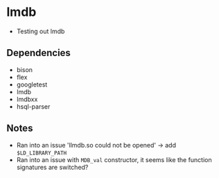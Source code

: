 # lmdb
- Testing out lmdb

## Dependencies
- bison
- flex
- googletest
- lmdb
- lmdbxx
- hsql-parser

## Notes
- Ran into an issue 'llmdb.so could not be opened' -> add `$LD_LIBRARY_PATH`
- Ran into an issue with `MDB_val` constructor, it seems like the function signatures are switched?

